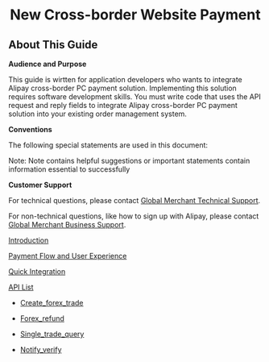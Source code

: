 <h1 align="center">New Cross-border Website Payment</h1>

## About This Guide

**Audience and Purpose**

This guide is wirtten for application developers who wants to integrate Alipay cross-border PC payment solution. Implementing this solution requires software development skills. You must write code that uses the API request and reply fields to integrate Alipay cross-border PC payment solution into your existing order management system.

**Conventions**

The following special statements are used in this document:

 Note:
Note contains helpful suggestions or important statements contain information essential to successfully

**Customer Support**

For technical questions, please contact <a href="mailto:overseas_support@service.alibaba.com">Global Merchant Technical Support</a>. 

For non-technical questions, like how to sign up with Alipay, please contact <a href="mailto:global.service@alipay.com">Global Merchant Business Support</a>.


<a href="introduction.md"> Introduction </a>

<a href="flow_experience.md"> Payment Flow and User Experience </a>

<a href="integration.md"> Quick Integration </a>

<a href="api_list.md"> API List </a>

* <a href="create_forex_trade.md"> Create_forex_trade </a>

* <a href="forex_refund.md"> Forex_refund </a>

* <a href="single_trade_query.md"> Single_trade_query </a>

* <a href="notify_verify.md"> Notify_verify </a>
